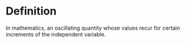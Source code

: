 # Definition

In mathematics, an oscillating quantity whose values recur for certain
increments of the independent variable.
